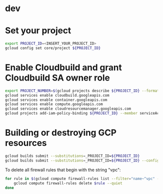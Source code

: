 # dev

# Set your project
```bash
export PROJECT_ID=<INSERT_YOUR_PROJECT_ID>
gcloud config set core/project ${PROJECT_ID}
```

# Enable Cloudbuild and grant Cloudbuild SA owner role 
```bash
export PROJECT_NUMBER=$(gcloud projects describe ${PROJECT_ID} --format 'value(projectNumber)')
gcloud services enable cloudbuild.googleapis.com
gcloud services enable container.googleapis.com
gcloud services enable compute.googleapis.com
gcloud services enable cloudresourcemanager.googleapis.com
gcloud projects add-iam-policy-binding ${PROJECT_ID} --member serviceAccount:${PROJECT_NUMBER}@cloudbuild.gserviceaccount.com --role roles/owner
```

# Building or destroying GCP resources
```bash
gcloud builds submit --substitutions=_PROJECT_ID=${PROJECT_ID}
gcloud builds submit --substitutions=_PROJECT_ID=${PROJECT_ID} --config=cloudbuild_destroy.yaml
```

To delete all firewall rules that begin with the string "vpc":
```bash
for rule in $(gcloud compute firewall-rules list --filter="name~^vpc" --format="value(name)"); do
    gcloud compute firewall-rules delete $rule --quiet
done
```

